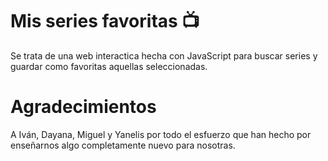 # Mis series favoritas 📺

Se trata de una web interactica hecha con JavaScript para buscar series y guardar como favoritas aquellas seleccionadas.

# Agradecimientos

A Iván, Dayana, Miguel y Yanelis por todo el esfuerzo que han hecho por enseñarnos algo completamente nuevo para nosotras.
